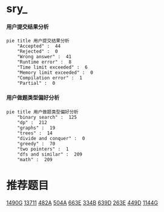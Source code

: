 # sry_

<!-- tabs:start -->



#### **用户提交结果分析**

```mermaid
pie title 用户提交结果分析
    "Accepted" :  44
    "Rejected" :  0
    "Wrong answer" :  41
    "Runtime error" :  8
    "Time limit exceeded" :  6
    "Memory limit exceeded" :  0
    "Compilation error" :  1
    "Partial" :  0
```

#### **用户做题类型偏好分析**

```mermaid
pie title 用户做题类型偏好分析
    "binary search" :  125
    "dp" :  212
    "graphs" :  19
    "trees" :  14
    "divide and conquer" :  0
    "greedy" :  70
    "two pointers" :  1
    "dfs and similar" :  209
    "math" :  209
```



<!-- tabs:end -->
# 推荐题目
[1490G](https://codeforces.com/contest/1490/problem/G)
[13711](https://codeforces.com/contest/1371/problem/1)
[482A](https://codeforces.com/contest/482/problem/A)
[504A](https://codeforces.com/contest/504/problem/A)
[663E](https://codeforces.com/contest/663/problem/E)
[334B](https://codeforces.com/contest/334/problem/B)
[639D](https://codeforces.com/contest/639/problem/D)
[263E](https://codeforces.com/contest/263/problem/E)
[449D](https://codeforces.com/contest/449/problem/D)
[1144G](https://codeforces.com/contest/1144/problem/G)
